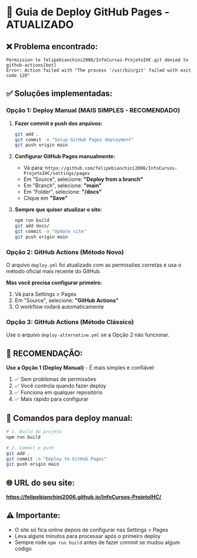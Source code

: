 # 🚀 Guia de Deploy GitHub Pages - ATUALIZADO

## ❌ Problema encontrado:
```
Permission to felipebianchini2006/InfoCursos-ProjetoIHC.git denied to github-actions[bot]
Error: Action failed with "The process '/usr/bin/git' failed with exit code 128"
```

## ✅ Soluções implementadas:

### **Opção 1: Deploy Manual (MAIS SIMPLES - RECOMENDADO)**

1. **Fazer commit e push dos arquivos:**
   ```bash
   git add .
   git commit -m "Setup GitHub Pages deployment"
   git push origin main
   ```

2. **Configurar GitHub Pages manualmente:**
   - Vá para: `https://github.com/felipebianchini2006/InfoCursos-ProjetoIHC/settings/pages`
   - Em "Source", selecione: **"Deploy from a branch"**
   - Em "Branch", selecione: **"main"**
   - Em "Folder", selecione: **"/docs"**
   - Clique em **"Save"**

3. **Sempre que quiser atualizar o site:**
   ```bash
   npm run build
   git add docs/
   git commit -m "Update site"
   git push origin main
   ```

### **Opção 2: GitHub Actions (Método Novo)**

O arquivo `deploy.yml` foi atualizado com as permissões corretas e usa o método oficial mais recente do GitHub.

**Mas você precisa configurar primeiro:**

1. Vá para Settings > Pages
2. Em "Source", selecione: **"GitHub Actions"**
3. O workflow rodará automaticamente

### **Opção 3: GitHub Actions (Método Clássico)**

Use o arquivo `deploy-alternative.yml` se a Opção 2 não funcionar.

## 🎯 **RECOMENDAÇÃO:**

**Use a Opção 1 (Deploy Manual)** - É mais simples e confiável:

1. ✅ Sem problemas de permissões
2. ✅ Você controla quando fazer deploy
3. ✅ Funciona em qualquer repositório
4. ✅ Mais rápido para configurar

## 🔧 **Comandos para deploy manual:**

```bash
# 1. Build do projeto
npm run build

# 2. Commit e push
git add .
git commit -m "Deploy to GitHub Pages"
git push origin main
```

## 🌐 **URL do seu site:**
**https://felipebianchini2006.github.io/InfoCursos-ProjetoIHC/**

## ⚠️ **Importante:**
- O site só fica online depois de configurar nas Settings > Pages
- Leva alguns minutos para processar após o primeiro deploy
- Sempre rode `npm run build` antes de fazer commit se mudou algum código
